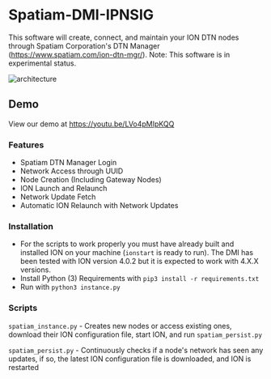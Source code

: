 # Spatiam-DMI-IPNSIG
This software will create, connect, and maintain your ION DTN nodes through Spatiam Corporation's DTN Manager (https://www.spatiam.com/ion-dtn-mgr/).
Note: This software is in experimental status.

![architecture](https://s3.us-west-2.amazonaws.com/www.spatiam.com/external_media/spatiam_dmi_architecture.png)

## Demo
View our demo at https://youtu.be/LVo4pMIpKQQ

### Features
- Spatiam DTN Manager Login
- Network Access through UUID
- Node Creation (Including Gateway Nodes)
- ION Launch and Relaunch
- Network Update Fetch
- Automatic ION Relaunch with Network Updates

### Installation
- For the scripts to work properly you must have already built and installed ION on your machine (`ionstart` is ready to run). The DMI has been tested with ION version 4.0.2 but it is expected to work with 4.X.X versions.
- Install Python (3) Requirements with `pip3 install -r requirements.txt`
- Run with `python3 instance.py`

### Scripts
`spatiam_instance.py` - Creates new nodes or access existing ones, download their ION configuration file, start ION, and run `spatiam_persist.py`

`spatiam_persist.py` - Continuously checks if a node's network has seen any updates, if so, the latest ION configuration file is downloaded, and ION is restarted
